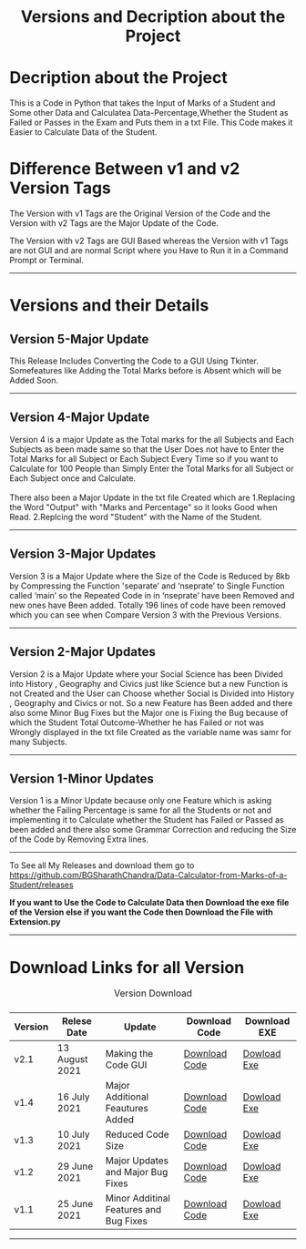 <h1 align="center">Versions and Decription about the Project</h1>

<h1>Decription about the Project</h1>

This is a Code in Python that takes the Input of Marks of a Student and Some other Data and Calculatea Data-Percentage,Whether the Student as Failed or Passes in the Exam and Puts them in a txt File.
This Code makes it Easier to Calculate Data of the Student.

<h1>Difference Between v1 and v2 Version Tags </h1>
<p> The Version with v1 Tags are the Original Version of the Code and the Version with v2 Tags are the Major Update of the Code. </p>
<p> The Version with v2 Tags are GUI Based whereas the Version with v1 Tags are not GUI and are normal Script where you Have to Run it in a Command Prompt or Terminal.</p>
<hr>

<h1>Versions and their Details</h1>	

<h2>Version 5-Major Update</h2>
This Release Includes Converting the Code to a GUI Using Tkinter. Somefeatures like Adding the Total Marks before is Absent which will be Added Soon.

<hr>
<h2>Version 4-Major Update</h2>

Version 4 is a major Update as the Total marks for the all Subjects and Each Subjects as been made same so that the User Does not have to Enter the Total Marks for all Subject or Each Subject Every Time so if you want to Calculate for 100 People than Simply Enter the Total Marks for all Subject or Each Subject once and Calculate.<br><br>
There also been a Major Update in the txt file Created which are
1.Replacing the Word "Output" with "Marks and Percentage" so it looks Good when Read.
2.Replcing the word "Student" with the Name of the Student.


<hr>

<h2>Version 3-Major Updates</h2>

Version 3 is a Major Update where the Size of the Code is Reduced by 8kb by Compressing the Function 'separate’ and ‘nseprate’ to Single Function called ‘main’ so the Repeated Code in in ‘nseprate’ have been Removed and new ones have Been added. Totally 196 lines of code have been removed which you can see when Compare Version 3 with the Previous Versions.

<hr>

<h2>Version 2-Major Updates</h2>

Version 2 is a Major Update where your Social Science has been Divided into History , Geography and Civics just like Science but a new Function is not Created and the User can Choose whether Social is Divided into History , Geography and Civics or not. So a new Feature has Been added and there also some Minor Bug Fixes but the Major one is Fixing the Bug because of  which the Student Total Outcome-Whether he has Failed or not was Wrongly displayed in the txt file Created as the variable name was samr for many Subjects.

<hr>


<h2>Version 1-Minor Updates</h2>

Version 1 is a Minor Update because only one Feature which is asking whether the Failing Percentage is same for all the Students or not and implementing it to Calculate whether the Student has Failed or Passed as been added and there also some Grammar Correction and reducing the Size of the Code by Removing Extra lines.

<hr>

To See all My Releases and download them go to https://github.com/BGSharathChandra/Data-Calculator-from-Marks-of-a-Student/releases


<b>If you want to Use the Code to Calculate Data then Download the exe file of the Version else if you want the Code then Download the File with Extension.py</b>
<hr>



<h1> Download Links for all Version</h1>

<table>
<caption align="centre">Version Download <caption>
<thead>
<tr>
<th>Version</th>
<th>Relese Date</th>
<th>Update</th>
<th>Download Code</th>
<th>Download EXE</th>
</tr>
</thead>

<tbody>
<tr>
 <tr>
<td>v2.1</td>
<td>13 August 2021</td>
<td>Making the Code GUI</td>
<td><a href="https://github.com/BGSharathChandra/Data-Calculator-from-Marks-of-a-Student/releases/download/v2.1/v2.1.py">Download Code </a></td>
<td><a href ="https://github.com/BGSharathChandra/Data-Calculator-from-Marks-of-a-Student/releases/download/v2.1/v2.1.exe">Dowload Exe</a></td>

</tr>
<tr>
<td>v1.4</td>
<td>16 July 2021</td>
<td>Major Additional Feautures Added</td>
<td><a href="https://github.com/BGSharathChandra/Data-Calculator-from-Marks-of-a-Student/releases/download/v1.4/v1.4.py">Download Code </a></td>
<td><a href ="https://github.com/BGSharathChandra/Data-Calculator-from-Marks-of-a-Student/releases/download/v1.4/v1.4.exe">Dowload Exe</a></td>
</tr>
<tr>
<td>v1.3</td>
<td>10 July 2021</td>
<td>Reduced Code Size</td>
<td><a href="https://github.com/BGSharathChandra/Data-Calculator-from-Marks-of-a-Student/releases/download/v1.3/v1.3.py">Download Code </a></td>
<td><a href ="https://github.com/BGSharathChandra/Data-Calculator-from-Marks-of-a-Student/releases/download/v1.3/v1.3.exe">Dowload Exe</a></td>
</tr>
<tr>
<td>v1.2</td>
<td>29 June 2021</td>
<td>Major Updates and Major Bug Fixes</td>
<td><a href="https://github.com/BGSharathChandra/Data-Calculator-from-Marks-of-a-Student/releases/download/v1.2/v1.2.py">Download Code </a></td>
<td><a href ="https://github.com/BGSharathChandra/Data-Calculator-from-Marks-of-a-Student/releases/download/v1.2/v1.2.exe">Dowload Exe</a></td>
</tr>
<tr>
<td>v1.1</td>
<td>25 June 2021</td>
<td>Minor Additinal Features and Bug Fixes</td>
<td><a href="https://github.com/BGSharathChandra/Data-Calculator-from-Marks-of-a-Student/releases/download/v1.1/v1.1.py">Download Code </a></td>
<td><a href ="https://github.com/BGSharathChandra/Data-Calculator-from-Marks-of-a-Student/releases/download/v1.1/v1.1.exe">Dowload Exe</a></td>
</tr>
</tbody>
</table>

<hr>
